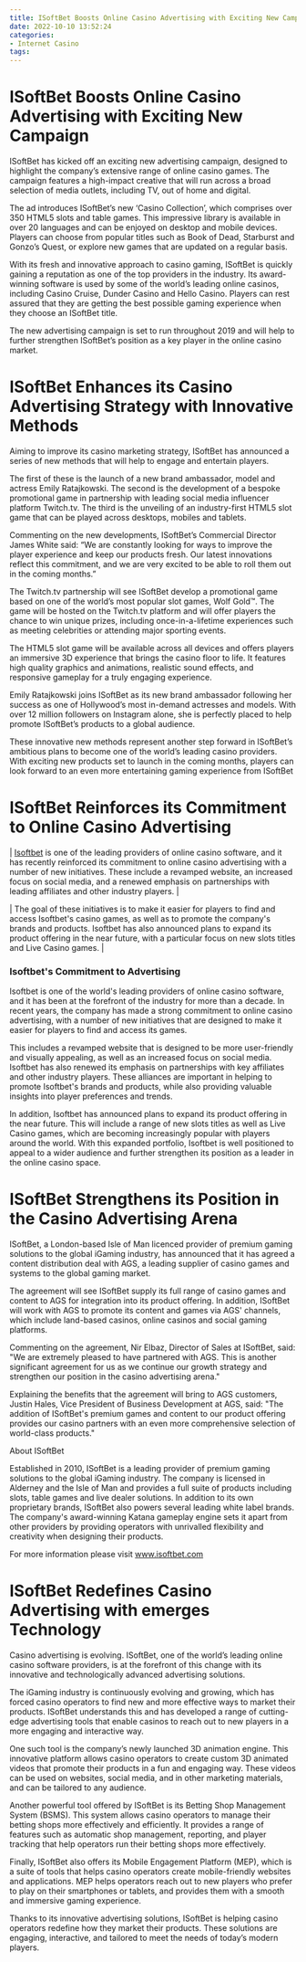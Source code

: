 ```yaml
---
title: ISoftBet Boosts Online Casino Advertising with Exciting New Campaign
date: 2022-10-10 13:52:24
categories:
- Internet Casino
tags:
---
```



#  ISoftBet Boosts Online Casino Advertising with Exciting New Campaign

ISoftBet has kicked off an exciting new advertising campaign, designed to highlight the company’s extensive range of online casino games. The campaign features a high-impact creative that will run across a broad selection of media outlets, including TV, out of home and digital.

The ad introduces ISoftBet’s new ‘Casino Collection’, which comprises over 350 HTML5 slots and table games. This impressive library is available in over 20 languages and can be enjoyed on desktop and mobile devices. Players can choose from popular titles such as Book of Dead, Starburst and Gonzo’s Quest, or explore new games that are updated on a regular basis.

With its fresh and innovative approach to casino gaming, ISoftBet is quickly gaining a reputation as one of the top providers in the industry. Its award-winning software is used by some of the world’s leading online casinos, including Casino Cruise, Dunder Casino and Hello Casino. Players can rest assured that they are getting the best possible gaming experience when they choose an ISoftBet title.

The new advertising campaign is set to run throughout 2019 and will help to further strengthen ISoftBet’s position as a key player in the online casino market.

#  ISoftBet Enhances its Casino Advertising Strategy with Innovative Methods

Aiming to improve its casino marketing strategy, ISoftBet has announced a series of new methods that will help to engage and entertain players.

The first of these is the launch of a new brand ambassador, model and actress Emily Ratajkowski. The second is the development of a bespoke promotional game in partnership with leading social media influencer platform Twitch.tv. The third is the unveiling of an industry-first HTML5 slot game that can be played across desktops, mobiles and tablets.

Commenting on the new developments, ISoftBet’s Commercial Director James White said: “We are constantly looking for ways to improve the player experience and keep our products fresh. Our latest innovations reflect this commitment, and we are very excited to be able to roll them out in the coming months.”

The Twitch.tv partnership will see ISoftBet develop a promotional game based on one of the world’s most popular slot games, Wolf Gold™. The game will be hosted on the Twitch.tv platform and will offer players the chance to win unique prizes, including once-in-a-lifetime experiences such as meeting celebrities or attending major sporting events.

The HTML5 slot game will be available across all devices and offers players an immersive 3D experience that brings the casino floor to life. It features high quality graphics and animations, realistic sound effects, and responsive gameplay for a truly engaging experience.

Emily Ratajkowski joins ISoftBet as its new brand ambassador following her success as one of Hollywood’s most in-demand actresses and models. With over 12 million followers on Instagram alone, she is perfectly placed to help promote ISoftBet’s products to a global audience.

These innovative new methods represent another step forward in ISoftBet’s ambitious plans to become one of the world’s leading casino providers. With exciting new products set to launch in the coming months, players can look forward to an even more entertaining gaming experience from ISoftBet

#  ISoftBet Reinforces its Commitment to Online Casino Advertising

| [Isoftbet](https://www.isoftbet.com/) is one of the leading providers of online casino software, and it has recently reinforced its commitment to online casino advertising with a number of new initiatives. These include a revamped website, an increased focus on social media, and a renewed emphasis on partnerships with leading affiliates and other industry players. |

| The goal of these initiatives is to make it easier for players to find and access Isoftbet's casino games, as well as to promote the company's brands and products. Isoftbet has also announced plans to expand its product offering in the near future, with a particular focus on new slots titles and Live Casino games. |

### Isoftbet's Commitment to Advertising

Isoftbet is one of the world's leading providers of online casino software, and it has been at the forefront of the industry for more than a decade. In recent years, the company has made a strong commitment to online casino advertising, with a number of new initiatives that are designed to make it easier for players to find and access its games.

This includes a revamped website that is designed to be more user-friendly and visually appealing, as well as an increased focus on social media. Isoftbet has also renewed its emphasis on partnerships with key affiliates and other industry players. These alliances are important in helping to promote Isoftbet's brands and products, while also providing valuable insights into player preferences and trends.

In addition, Isoftbet has announced plans to expand its product offering in the near future. This will include a range of new slots titles as well as Live Casino games, which are becoming increasingly popular with players around the world. With this expanded portfolio, Isoftbet is well positioned to appeal to a wider audience and further strengthen its position as a leader in the online casino space.

#  ISoftBet Strengthens its Position in the Casino Advertising Arena

ISoftBet, a London-based Isle of Man licenced provider of premium gaming solutions to the global iGaming industry, has announced that it has agreed a content distribution deal with AGS, a leading supplier of casino games and systems to the global gaming market.

The agreement will see ISoftBet supply its full range of casino games and content to AGS for integration into its product offering. In addition, ISoftBet will work with AGS to promote its content and games via AGS' channels, which include land-based casinos, online casinos and social gaming platforms.

Commenting on the agreement, Nir Elbaz, Director of Sales at ISoftBet, said: "We are extremely pleased to have partnered with AGS. This is another significant agreement for us as we continue our growth strategy and strengthen our position in the casino advertising arena."

Explaining the benefits that the agreement will bring to AGS customers, Justin Hales, Vice President of Business Development at AGS, said: "The addition of ISoftBet's premium games and content to our product offering provides our casino partners with an even more comprehensive selection of world-class products."

About ISoftBet

Established in 2010, ISoftBet is a leading provider of premium gaming solutions to the global iGaming industry. The company is licensed in Alderney and the Isle of Man and provides a full suite of products including slots, table games and live dealer solutions. In addition to its own proprietary brands, ISoftBet also powers several leading white label brands. The company's award-winning Katana gameplay engine sets it apart from other providers by providing operators with unrivalled flexibility and creativity when designing their products.

For more information please visit www.isoftbet.com

#  ISoftBet Redefines Casino Advertising with emerges Technology

Casino advertising is evolving. ISoftBet, one of the world’s leading online casino software providers, is at the forefront of this change with its innovative and technologically advanced advertising solutions.

The iGaming industry is continuously evolving and growing, which has forced casino operators to find new and more effective ways to market their products. ISoftBet understands this and has developed a range of cutting-edge advertising tools that enable casinos to reach out to new players in a more engaging and interactive way.

One such tool is the company’s newly launched 3D animation engine. This innovative platform allows casino operators to create custom 3D animated videos that promote their products in a fun and engaging way. These videos can be used on websites, social media, and in other marketing materials, and can be tailored to any audience.

Another powerful tool offered by ISoftBet is its Betting Shop Management System (BSMS). This system allows casino operators to manage their betting shops more effectively and efficiently. It provides a range of features such as automatic shop management, reporting, and player tracking that help operators run their betting shops more effectively.

Finally, ISoftBet also offers its Mobile Engagement Platform (MEP), which is a suite of tools that helps casino operators create mobile-friendly websites and applications. MEP helps operators reach out to new players who prefer to play on their smartphones or tablets, and provides them with a smooth and immersive gaming experience.

Thanks to its innovative advertising solutions, ISoftBet is helping casino operators redefine how they market their products. These solutions are engaging, interactive, and tailored to meet the needs of today’s modern players.